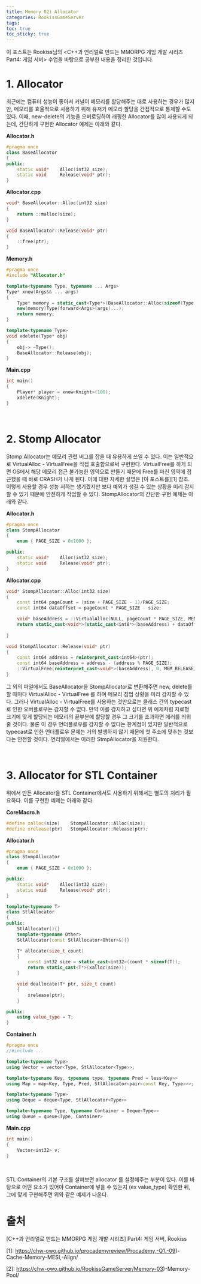 ```yaml
---
title: Memory 02) Allocator
categories: RookissGameServer
tags: 
toc: true
toc_sticky: true
---
```


이 포스트는 Rookiss님의 \<C++과 언리얼로 만드는 MMORPG 게임 개발 시리즈 Part4:  게임 서버> 수업을 바탕으로 공부한 내용을 정리한 것입니다. 

# **1. Allocator**

최근에는 컴퓨터 성능이 좋아서 커널이 메모리를 할당해주는 대로 사용하는 경우가 많지만, 메모리를 효율적으로 사용하기 위해 유저가 메모리 할당을 간접적으로 통제할 수도 있다. 이때, new-delete의 기능을 오버로딩하여 래핑한 Allocator를 많이 사용되게 되는데, 간단하게 구현한 Allocator 예제는 아래와 같다. 

**Allocator.h**
```c++
#pragma once
class BaseAllocator
{
public:
    static void*    Alloc(int32 size);
    static void     Release(void* ptr);
}
```

**Allocator.cpp**
```c++
void* BaseAllocator::Alloc(int32 size)
{
    return ::malloc(size);
}

void BaseAllocator::Release(void* ptr)
{
    ::free(ptr);
}
```

**Memory.h**
```c++
#pragma once
#include "Allocator.h"

template<typename Type, typename ... Args>
Type* xnew(Args&& ... args)
{   
    Type* memory = static_cast<Type*>(BaseAllocator::Alloc(sizeof(Type)));
    new(memory)Type(forward<Args>(args)...);
    return memory;
}

template<typename Type>
void xdelete(Type* obj)
{   
    obj-> ~Type();
    BaseAllocator::Release(obj);
}
```

**Main.cpp**
```c++
int main()
{
    Player* player = xnew<Knight>(100);
    xdelete(Knight);
}
```

<br/> 

# **2. Stomp Allocator**

Stomp Allocator는 메모리 관련 버그를 잡을 때 유용하게 쓰일 수 있다. 이는 일반적으로 VirtualAlloc - VirtualFree을 직접 호출함으로써 구현한다. VirtualFree를 하게 되면 OS에서 해당 메모리 접근 불가능한 영역으로 만들기 때문에 Free를 마친 영역에 접근했을 때 바로 CRASH가 나게 된다. 이에 대한 자세한 설명은 [이 포스트를][1] 참조. 이렇게 사용할 경우 성능 저하는 생기겠지만 보다 예외가 생길 수 있는 상황을 미리 감지할 수 있기 때문에 안전하게 작업할 수 있다. StompAllocator의 간단한 구현 예제는 아래와 같다. 


**Allocator.h**
```c++
#pragma once
class StompAllocator
{
    enum { PAGE_SIZE = 0x1000 };

public:
    static void*    Alloc(int32 size);
    static void     Release(void* ptr);
}
```

**Allocator.cpp**
```c++
void* StompAllocator::Alloc(int32 size)
{
    const int64 pageCount = (size + PAGE_SIZE - 1)/PAGE_SIZE;
    const int64 dataOffset = pageCount * PAGE_SIZE - size;

    void* baseAddress = ::VirtualAlloc(NULL, pageCount * PAGE_SIZE, MEM_RESERVE | MEM_COMMIT, PAGE_READWRITE);
    return static_cast<void*>(static_cast<int8*>(baseAddress) + dataOffset);
    
}

void StompAllocator::Release(void* ptr)
{
    const int64 address = reinterpret_cast<int64>(ptr);
    const int64 baseAddress = address - (address % PAGE_SIZE);
    ::VirtualFree(reinterpret_cast<void*>(baseAddress), 0, MEM_RELEASE);
}
```

그 외의 파일에서도 BaseAllocator을 StompAllocator로 변환해주면 new, delete를 할 때마다 VirtualAlloc - VirtualFree 를 하며 메모리 침범 상황을 미리 감지할 수 있다. 그러나 VirtualAlloc - VirtualFree를 사용하는 것만으로는 클래스 간의 typecast로 인한 오버플로우는 감지할 수 없다. 만약 이를 감지하고 싶다면 위 예제처럼 자료형 크기에 맞게 할당되는 메모리의 끝부분에 할당할 경우 그 크기를 초과하면 에러를 띄워줄 것이다. 물론 이 경우 언더플로우를 감지할 수 없다는 한계점이 있지만 일반적으로 typecast로 인한 언더플로우 문제는 거의 발생하지 않기 때문에 첫 주소에 맞추는 것보다는 안전할 것이다. 언리얼에서는 이러한 StmpAllocator을 지원한다. 

<br/> 

# **3. Allocator for STL Container**

위에서 만든 Allocator을 STL Container에서도 사용하기 위해서는 별도의 처리가 필요하다. 이를 구현한 예제는 아래와 같다. 

**CoreMacro.h**
```c++
#define xalloc(size)    StompAllocator::Alloc(size);
#define xrelease(ptr)   StompAllocator::Release(ptr);
```

**Allocator.h**
```c++
#pragma once
class StompAllocator
{
    enum { PAGE_SIZE = 0x1000 };

public:
    static void*    Alloc(int32 size);
    static void     Release(void* ptr);
}

template<typename T>
class StlAllocator
{
public:
    StlAllocator(){}
    template<typename Other>
    StlAllocator(const StlAllocator<Ohter>&){}

    T* allocate(size_t count)
    {
        const int32 size = static_cast<int32>(count * sizeof(T));
        return static_cast<T*>(xalloc(size));
    }

    void deallocate(T* ptr, size_t count)
    {
        xrelease(ptr);
    }

public:
    using value_type = T;
}
```


**Container.h**
```c++
#pragma once
//#include ...

template<typename Type>
using Vector = vector<Type, StlAllocator<Type>>;

template<typename Key, typename type, typename Pred = less<Key>>
using Map = map<Key, Type, Pred, StlAllocator<pair<const Key, Type>>>;

template<typename Type>
using Deque = deque<Type, StlAllocator<Type>>

template<typename Type, typename Container = Deque<Type>>
using Queue = queue<Type, Container>
```
**Main.cpp**
```c++
int main()
{
    Vector<int32> v;
}
```
<br/> 

STL Container의 기본 구조를 살펴보면 allocator 를 설정해주는 부분이 있다. 이를 바탕으로 어떤 요소가 있어야 Container에 넣을 수 있는지 (ex value_type) 확인한 뒤, 그에 맞게 구현해주면 위와 같은 예제가 나온다. 

# **출처**

[C++과 언리얼로 만드는 MMORPG 게임 개발 시리즈] Part4: 게임 서버, Rookiss

[1]: https://chw-owo.github.io/procademyreview/Procademy,-Q1,-09)-Cache-Memory-MESI,-Align/

[2]: https://chw-owo.github.io/RookissGameServer/Memory-03)-Memory-Pool/